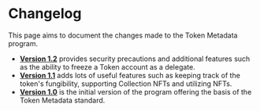 # Changelog

This page aims to document the changes made to the Token Metadata program.

- **[Version 1.2](https://github.com/metaplex-foundation/metaplex-program-library/discussions/178)** provides security precautions and additional features such as the ability to freeze a Token account as a delegate.
- **[Version 1.1](./v1.1)** adds lots of useful features such as keeping track of the token's fungibility, supporting Collection NFTs and utilizing NFTs.
- **[Version 1.0](./v1.0)** is the initial version of the program offering the basis of the Token Metadata standard.
